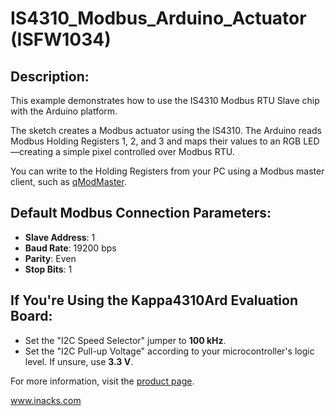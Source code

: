 # IS4310_Modbus_Arduino_Actuator (ISFW1034)

## Description:
This example demonstrates how to use the IS4310 Modbus RTU Slave chip with the Arduino platform.

The sketch creates a Modbus actuator using the IS4310. The Arduino reads Modbus Holding Registers 1, 2, and 3 and maps their values to an RGB LED—creating a simple pixel controlled over Modbus RTU.

You can write to the Holding Registers from your PC using a Modbus master client, such as [qModMaster](https://sourceforge.net/projects/qmodmaster/).

## Default Modbus Connection Parameters:
- **Slave Address**: 1
- **Baud Rate**: 19200 bps
- **Parity**: Even
- **Stop Bits**: 1

## If You're Using the Kappa4310Ard Evaluation Board:
- Set the "I2C Speed Selector" jumper to **100 kHz**.
- Set the "I2C Pull-up Voltage" according to your microcontroller's logic level. If unsure, use **3.3 V**.

For more information, visit the [product page](https://www.inacks.com/is4310).

www.inacks.com
